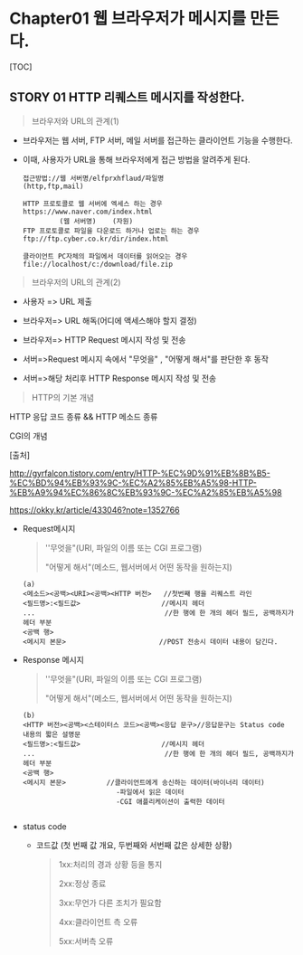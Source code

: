 # Chapter01 웹 브라우저가 메시지를 만든다.

[TOC]

## STORY 01 HTTP 리퀘스트 메시지를 작성한다.

> 브라우저와 URL의 관계(1)

- 브라우저는 웹 서버, FTP 서버, 메일 서버를 접근하는 클라이언트 기능을 수행한다.

- 이때, 사용자가 URL을 통해 브라우저에게 접근 방법을 알려주게 된다.

  ```
  접근방법://웹 서버명/elfprxhflaud/파일명
  (http,ftp,mail)
  
  HTTP 프로토콜로 웹 서버에 엑세스 하는 경우
  https://www.naver.com/index.html
           (웹 서버명)    (자원)
  FTP 프로토콜로 파일을 다운로드 하거나 업로는 하는 경우
  ftp://ftp.cyber.co.kr/dir/index.html
  
  클라이언트 PC자체의 파일에서 데이터를 읽어오는 경우
  file://localhost/c:/download/file.zip
  
  ```


> 브라우저의 URL의 관계(2)

- 사용자 => URL 제출

- 브라우저=> URL 해독(어디에 액세스해야 할지 결정)

- 브라우저=> HTTP Request 메시지 작성 및 전송

- 서버=>Request 메시지 속에서 "무엇을" , "어떻게 해서"를 판단한 후 동작

- 서버=>해당 처리후 HTTP Response 메시지 작성 및 전송


> HTTP의 기본 개념

HTTP 응답 코드 종류 && HTTP 메소드 종류

CGI의 개념

[출처]

http://gyrfalcon.tistory.com/entry/HTTP-%EC%9D%91%EB%8B%B5-%EC%BD%94%EB%93%9C-%EC%A2%85%EB%A5%98-HTTP-%EB%A9%94%EC%86%8C%EB%93%9C-%EC%A2%85%EB%A5%98

https://okky.kr/article/433046?note=1352766

- Request메시지

  > ''무엇을"(URI, 파일의 이름 또는 CGI 프로그램)
  >
  > "어떻게 해서"(메소드, 웹서버에서 어떤 동작을 원하는지)

  ````
  (a)
  <메소드><공백><URI><공백><HTTP 버전>   //첫번째 행을 리퀘스트 라인
  <필드명>:<필드값>                    //메시지 헤더
  ...                                //한 행에 한 개의 헤더 필드, 공백까지가 헤더 부분
  <공백 행>                
  <메시지 본문>                       //POST 전송시 데이터 내용이 담긴다.
  ````


- Response 메시지

  > ''무엇을"(URI, 파일의 이름 또는 CGI 프로그램)
  >
  > "어떻게 해서"(메소드, 웹서버에서 어떤 동작을 원하는지)

  ````
  (b)
  <HTTP 버전><공백><스테이터스 코드><공백><응답 문구>//응답문구는 Status code 내용의 짧은 설명문
  <필드명>:<필드값>                    //메시지 헤더
  ...                                //한 행에 한 개의 헤더 필드, 공백까지가 헤더 부분
  <공백 행>                
  <메시지 본문>          //클라이언트에게 송신하는 데이터(바이너리 데이터)
                         -파일에서 읽은 데이터
                         -CGI 애플리케이션이 출력한 데이터
                         
  ````



- status code

  - 코드값 (첫 번째 값 개요, 두번째와 서번째 값은 상세한 상황)

    > 1xx:처리의 경과 상황 등을 통지
    >
    > 2xx:정상 종료
    >
    > 3xx:무언가 다른 조치가 필요함
    >
    > 4xx:클라이언트 측 오류
    >
    > 5xx:서버측 오류




